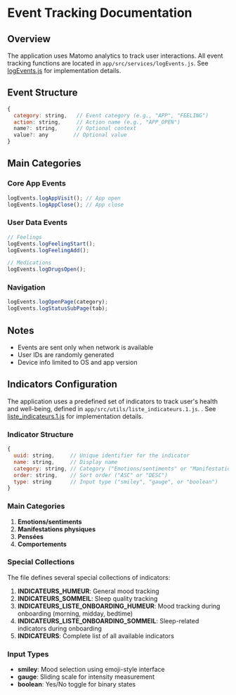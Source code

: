 # Event Tracking Documentation

## Overview

The application uses Matomo analytics to track user interactions. All event tracking functions are located in `app/src/services/logEvents.js`. See [logEvents.js](https://github.com/SocialGouv/jardinmental/blob/master/app/src/services/logEvents.js) for implementation details.

## Event Structure

```javascript
{
  category: string,   // Event category (e.g., "APP", "FEELING")
  action: string,     // Action name (e.g., "APP_OPEN")
  name?: string,      // Optional context
  value?: any        // Optional value
}
```

## Main Categories

### Core App Events

```javascript
logEvents.logAppVisit(); // App open
logEvents.logAppClose(); // App close
```

### User Data Events

```javascript
// Feelings
logEvents.logFeelingStart();
logEvents.logFeelingAdd();

// Medications
logEvents.logDrugsOpen();
```

### Navigation

```javascript
logEvents.logOpenPage(category);
logEvents.logStatusSubPage(tab);
```

## Notes

- Events are sent only when network is available
- User IDs are randomly generated
- Device info limited to OS and app version

## Indicators Configuration

The application uses a predefined set of indicators to track user's health and well-being, defined in `app/src/utils/liste_indicateurs.1.js`. . See [liste_indicateurs.1.js](https://github.com/SocialGouv/jardinmental/blob/master/app/src/utils/liste_indicateurs.1.js) for implementation details.

### Indicator Structure

```javascript
{
  uuid: string,     // Unique identifier for the indicator
  name: string,     // Display name
  category: string, // Category ("Emotions/sentiments" or "Manifestations physiques")
  order: string,    // Sort order ("ASC" or "DESC")
  type: string      // Input type ("smiley", "gauge", or "boolean")
}
```

### Main Categories

1. **Emotions/sentiments**
2. **Manifestations physiques**
3. **Pensées**
4. **Comportements**

### Special Collections

The file defines several special collections of indicators:

1. **INDICATEURS_HUMEUR**: General mood tracking
2. **INDICATEURS_SOMMEIL**: Sleep quality tracking
3. **INDICATEURS_LISTE_ONBOARDING_HUMEUR**: Mood tracking during onboarding (morning, midday, bedtime)
4. **INDICATEURS_LISTE_ONBOARDING_SOMMEIL**: Sleep-related indicators during onboarding
5. **INDICATEURS**: Complete list of all available indicators

### Input Types

- **smiley**: Mood selection using emoji-style interface
- **gauge**: Sliding scale for intensity measurement
- **boolean**: Yes/No toggle for binary states
